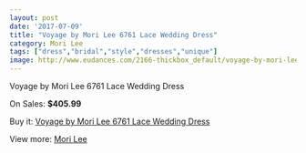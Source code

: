 ```yaml
---
layout: post
date: '2017-07-09'
title: "Voyage by Mori Lee 6761 Lace Wedding Dress"
category: Mori Lee
tags: ["dress","bridal","style","dresses","unique"]
image: http://www.eudances.com/2166-thickbox_default/voyage-by-mori-lee-6761-lace-wedding-dress.jpg
---
```

Voyage by Mori Lee 6761 Lace Wedding Dress

On Sales: **$405.99**
<a href="https://www.eudances.com/en/mori-lee/727-voyage-by-mori-lee-6761-lace-wedding-dress.html"><amp-img layout="responsive" width="600" height="600" src="//www.eudances.com/2166-thickbox_default/voyage-by-mori-lee-6761-lace-wedding-dress.jpg" alt="Voyage by Mori Lee 6761 Lace Wedding Dress 0" /></a>
<a href="https://www.eudances.com/en/mori-lee/727-voyage-by-mori-lee-6761-lace-wedding-dress.html"><amp-img layout="responsive" width="600" height="600" src="//www.eudances.com/2169-thickbox_default/voyage-by-mori-lee-6761-lace-wedding-dress.jpg" alt="Voyage by Mori Lee 6761 Lace Wedding Dress 1" /></a>
<a href="https://www.eudances.com/en/mori-lee/727-voyage-by-mori-lee-6761-lace-wedding-dress.html"><amp-img layout="responsive" width="600" height="600" src="//www.eudances.com/2168-thickbox_default/voyage-by-mori-lee-6761-lace-wedding-dress.jpg" alt="Voyage by Mori Lee 6761 Lace Wedding Dress 2" /></a>
<a href="https://www.eudances.com/en/mori-lee/727-voyage-by-mori-lee-6761-lace-wedding-dress.html"><amp-img layout="responsive" width="600" height="600" src="//www.eudances.com/2167-thickbox_default/voyage-by-mori-lee-6761-lace-wedding-dress.jpg" alt="Voyage by Mori Lee 6761 Lace Wedding Dress 3" /></a>

Buy it: [Voyage by Mori Lee 6761 Lace Wedding Dress](https://www.eudances.com/en/mori-lee/727-voyage-by-mori-lee-6761-lace-wedding-dress.html "Voyage by Mori Lee 6761 Lace Wedding Dress")

View more: [Mori Lee](https://www.eudances.com/en/9-mori-lee "Mori Lee")